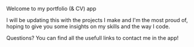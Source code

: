 Welcome to my portfolio (& CV) app

I will be updating this with the projects I make and I'm the most proud of, hoping to give you some insights on my skills and the way I code.

Questions? You can find all the usefull links to contact me in the app!